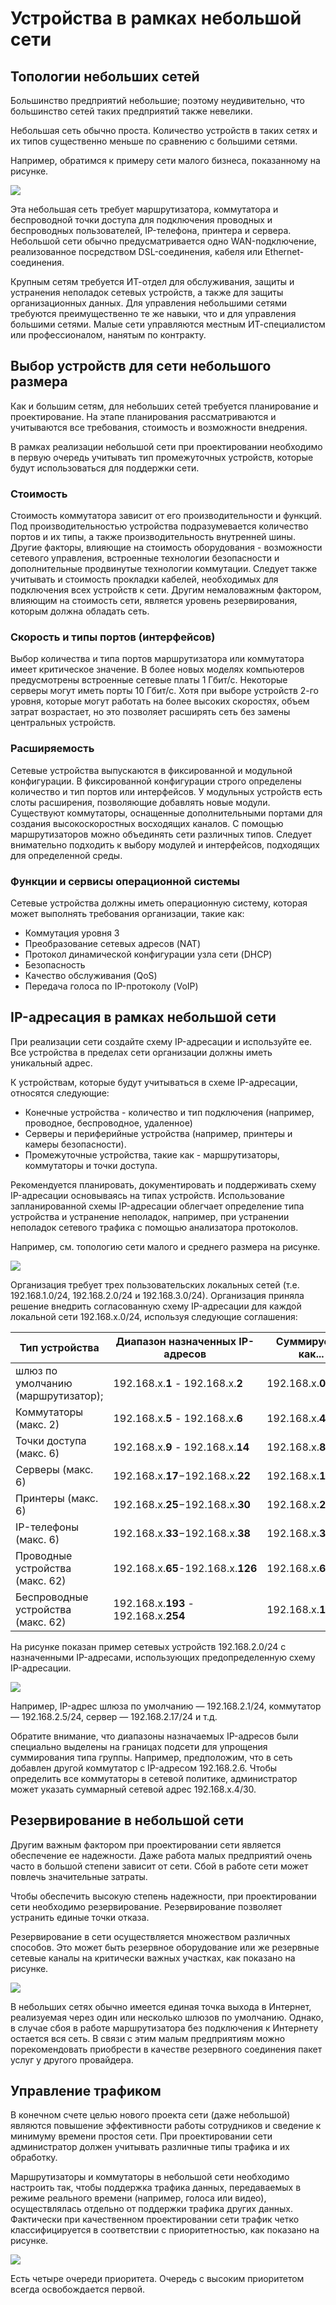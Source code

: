 # Устройства в рамках небольшой сети

<!-- 17.1.1 -->
## Топологии небольших сетей

Большинство предприятий небольшие; поэтому неудивительно, что большинство  сетей таких предприятий также невелики.

Небольшая сеть обычно проста. Количество устройств в таких сетях и их типов существенно меньше по сравнению с большими сетями.

Например, обратимся к примеру сети малого бизнеса, показанному на рисунке.

![](./assets/17.1.1.png)
<!-- /courses/itn-dl/aeeda3d0-34fa-11eb-ad9a-f74babed41a6/af2555a0-34fa-11eb-ad9a-f74babed41a6/assets/2e869103-1c25-11ea-81a0-ffc2c49b96bc.svg -->

<!--
Топология небольшой  сети с принтером, сервером, IP-телефоном и подключенным хостом, точкой доступа и подключенным ноутбуком, все подключены к коммутатору, подключенному к облаку Интернета
-->

Эта небольшая сеть требует маршрутизатора, коммутатора и беспроводной точки доступа для подключения проводных и беспроводных пользователей, IP-телефона, принтера и сервера. Небольшой сети обычно предусматривается одно WAN-подключение, реализованное посредством DSL-соединения, кабеля или Ethernet-соединения.

Крупным сетям требуется ИТ-отдел для обслуживания, защиты и устранения неполадок сетевых устройств, а также для защиты организационных данных. Для управления небольшими сетями требуются преимущественно те же навыки, что и для управления большими сетями. Малые сети управляются местным ИТ-специалистом или профессионалом, нанятым по контракту.

<!-- 17.1.2 -->
## Выбор устройств для сети небольшого размера

Как и большим сетям, для  небольших сетей требуется планирование и проектирование. На этапе планирования рассматриваются и учитываются все требования, стоимость и возможности внедрения.

В рамках реализации небольшой сети при проектировании необходимо в первую очередь учитывать тип промежуточных устройств, которые будут использоваться для поддержки сети.

### Стоимость

Стоимость коммутатора зависит от его производительности и функций. Под производительностью устройства подразумевается количество портов и их типы, а также производительность внутренней шины. Другие факторы, влияющие на стоимость оборудования - возможности сетевого управления, встроенные технологии безопасности и дополнительные продвинутые технологии коммутации. Следует также учитывать и стоимость прокладки кабелей, необходимых для подключения всех устройств к сети. Другим немаловажным фактором, влияющим на стоимость сети, является уровень резервирования, которым должна обладать сеть.

### Скорость и типы портов (интерфейсов)

Выбор количества и типа портов маршрутизатора или коммутатора имеет критическое значение. В более новых моделях компьютеров предусмотрены встроенные сетевые платы 1 Гбит/с. Некоторые серверы могут иметь порты  10 Гбит/с. Хотя при выборе устройств 2-го уровня, которые могут работать на более высоких скоростях, объем затрат возрастает, но это позволяет расширять сеть без замены центральных устройств.

### Расширяемость

Сетевые устройства выпускаются в фиксированной и модульной конфигурации. В фиксированной конфигурации строго определены количество и тип портов или интерфейсов. У модульных устройств есть слоты расширения, позволяющие добавлять новые модули. Существуют коммутаторы, оснащенные дополнительными портами для создания высокоскоростных восходящих каналов. С помощью маршрутизаторов можно объединять сети различных типов. Следует внимательно подходить к выбору модулей и интерфейсов, подходящих для определенной среды.

### Функции и сервисы операционной системы

Сетевые устройства должны иметь операционную систему, которая может выполнять требования организации, такие как:

* Коммутация уровня 3
* Преобразование сетевых адресов (NAT)
* Протокол динамической конфигурации узла сети (DHCP)
* Безопасность
* Качество обслуживания (QoS)
* Передача голоса по IP-протоколу (VoIP)

<!-- 17.1.3 -->
## IP-адресация в рамках небольшой сети

При реализации сети создайте схему IP-адресации и используйте ее. Все устройства в пределах сети организации должны иметь уникальный адрес.

К устройствам, которые будут учитываться в схеме IP-адресации, относятся следующие:

* Конечные устройства - количество и тип подключения (например, проводное, беспроводное, удаленное)
* Серверы и периферийные устройства (например, принтеры и камеры безопасности).
* Промежуточные устройства, такие как  - маршрутизаторы, коммутаторы и точки доступа.

Рекомендуется планировать, документировать и поддерживать схему IP-адресации основываясь на типах устройств. Использование запланированной схемы IP-адресации облегчает определение типа устройства и устранение неполадок, например, при устранении неполадок сетевого трафика с помощью анализатора протоколов.

Например, см. топологию сети малого и среднего размера на рисунке.

![](./assets/17.1.3-1.png)
<!-- /courses/itn-dl/aeeda3d0-34fa-11eb-ad9a-f74babed41a6/af2555a0-34fa-11eb-ad9a-f74babed41a6/assets/2e872d43-1c25-11ea-81a0-ffc2c49b96bc.svg -->

<!--
Сетевая топология, состоящая из трех локальных сетей - 192.168.1.0/24, 192.168.2.0/24 и 192.168.3.0/24 - с различными конечными устройствами, подключенными к маршрутизатору, подключенному к облаку Интернета
-->

Организация требует трех пользовательских локальных сетей (т.е. 192.168.1.0/24, 192.168.2.0/24 и 192.168.3.0/24). Организация приняла решение внедрить согласованную схему IP-адресации для каждой локальной сети 192.168.x.0/24, используя следующие соглашения:

| **Тип устройства** | **Диапазон назначенных IP-адресов**  | **Суммируется как...** |
| --- | --- | --- |
| шлюз по умолчанию (маршрутизатор); | 192.168.x.**1** - 192.168.х.**2** | 192.168.х.**0/30** |
| Коммутаторы (макс. 2) | 192.168.х.**5** - 192.168.х.**6** | 192.168.х.**4/30** |
| Точки доступа (макс. 6) | 192.168.х.**9** - 192.168.x.**14** | 192.168.х.**8/29**  |
| Серверы (макс. 6) | 192.168.х.**17**−192.168.х.**22** | 192.168.х.**16/29**  |
| Принтеры (макс. 6) | 192.168.х.**25**−192.168.х.**30** | 192.168.х.**24/29**  |
| IP-телефоны (макс. 6) | 192.168.х.**33**−192.168.х.**38** | 192.168.х.**32/29**  |
| Проводные устройства (макс. 62) | 192.168.х.**65**-192.168.х.**126** | 192.168.х.**64/26**  |
| Беспроводные устройства (макс. 62) | 192.168.х.**193** - 192.168.х.**254** | 192.168.х.**192/26** |

На рисунке показан пример сетевых устройств 192.168.2.0/24 с назначенными IP-адресами, использующих предопределенную схему IP-адресации.

![](./assets/17.1.3-2.png)
<!-- /courses/itn-dl/aeeda3d0-34fa-11eb-ad9a-f74babed41a6/af2555a0-34fa-11eb-ad9a-f74babed41a6/assets/2e87c982-1c25-11ea-81a0-ffc2c49b96bc.svg -->

<!--
Схема представляет собой  топологию небольшой локальной сети с  адресом сети 192.168.2.0/24. Он показывает различные конечные устройства, подключенные к коммутатору, с адресом .5, подключенным к маршрутизатору, с адресом .1, подключенным к облаку Интернета. Всем устройствам присвоен IP-адрес. Принтер имеет адрес 0.25; сервер имеет адрес 0.17; ПК имеет адрес 0.65, подключенный к IP-телефону с адресом 0.33; а ноутбук имеет адрес 0.193, подключенный к точке доступа с адресом 0.9.
-->

Например, IP-адрес шлюза по умолчанию — 192.168.2.1/24, коммутатор — 192.168.2.5/24, сервер — 192.168.2.17/24 и т.д.

Обратите внимание, что диапазоны назначаемых IP-адресов были специально выделены на границах подсети для упрощения суммирования типа группы. Например, предположим, что в сеть добавлен другой коммутатор с IP-адресом 192.168.2.6. Чтобы определить все коммутаторы в сетевой политике, администратор может указать суммарный сетевой адрес 192.168.x.4/30.

<!-- 17.1.4 -->
## Резервирование в небольшой сети

Другим важным фактором при проектировании сети является обеспечение ее надежности. Даже работа малых предприятий очень часто в большой степени зависит от сети. Сбой в работе сети может повлечь значительные затраты.

Чтобы обеспечить высокую степень надежности, при проектировании сети необходимо резервирование. Резервирование позволяет устранить единые точки отказа.

Резервирование в сети осуществляется множеством различных способов. Это может быть резервное оборудование или же резервные сетевые каналы на критически важных участках, как показано на рисунке.

![](./assets/17.1.4.png)
<!-- /courses/itn-dl/aeeda3d0-34fa-11eb-ad9a-f74babed41a6/af2555a0-34fa-11eb-ad9a-f74babed41a6/assets/2e87f093-1c25-11ea-81a0-ffc2c49b96bc.svg -->

<!--
На диаграмме показано использование избыточных серверов, каналов, коммутаторов и маршрутизаторов в сети. Показаны четыре уровня с объяснением избыточности, достигнутой на каждом из уровней. Верхний уровень имеет три сервера и описание гласит: Резервные серверы доступны в случае сбоя сервера. Следующий уровень показывает, что каждый сервер имеет два подключения, ведущие к двум коммутаторам и описание гласит: присутствуют избыточные каналы для предоставления альтернативных путей в случае сбоя основного канала. Следующий уровень показывает два коммутатора, подключенных друг к другу, каждый из которых подключен ко всем трем вышеуказанным серверам, и описание гласит: «Резервные коммутаторы доступны в случае отказа коммутатора. Нижний уровень показывает два маршрутизатора, соединенных друг с другом, каждый из которых подключен к одному из коммутаторов, и описание гласит: Резервные маршрутизаторы доступны в случае сбоя маршрутизатора или маршрута.
-->

В небольших сетях обычно имеется единая точка выхода в Интернет, реализуемая через один или несколько шлюзов по умолчанию. Однако, в случае сбоя в работе маршрутизатора без подключения к Интернету остается вся сеть. В связи с этим малым предприятиям можно порекомендовать приобрести в качестве резервного соединения пакет услуг у другого провайдера.

<!-- 17.1.5 -->
## Управление трафиком

В конечном счете целью нового проекта сети (даже небольшой) являются повышение эффективности работы сотрудников и сведение к минимуму времени простоя сети. При проектировании сети администратор должен учитывать различные типы трафика и их обработку.

Маршрутизаторы и коммутаторы в небольшой сети необходимо настроить так, чтобы поддержка трафика данных, передаваемых в режиме реального времени (например, голоса или видео), осуществлялась отдельно от поддержки трафика других данных. Фактически при качественном проектировании сети трафик четко классифицируется в соответствии с приоритетностью, как показано на рисунке.

![](./assets/17.1.5.png)
<!-- /courses/itn-dl/aeeda3d0-34fa-11eb-ad9a-f74babed41a6/af2555a0-34fa-11eb-ad9a-f74babed41a6/assets/2e8817a5-1c25-11ea-81a0-ffc2c49b96bc.svg -->

Есть четыре очереди приоритета. Очередь с высоким приоритетом всегда освобождается первой.

<!--
На диаграмме показано, как маршрутизатор приоритизирует сетевой трафик.  Стрелка показывает, что трафик отправляется на маршрутизатор без приоритета.  Затем маршрутизатор отправляет трафик в магистральный канал в порядке приоритета. Маршрутизатор имеет различные типы трафика с разными уровнями приоритета, высший приоритет находится наверху. Сначала идет голосовая связь с высоким приоритетом, затем SMTP со средним приоритетом, затем обмен мгновенными сообщениями с нормальным приоритетом и, наконец, FTP с низким приоритетом.
-->

<!-- 17.1.6 -->
<!-- quiz -->

